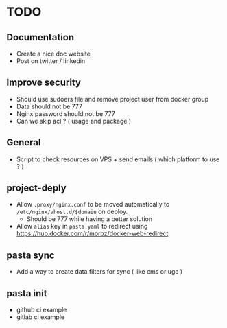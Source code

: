 # TODO

## Documentation

- Create a nice doc website
- Post on twitter / linkedin

## Improve security
- Should use sudoers file and remove project user from docker group
- Data should not be 777
- Nginx password should not be 777
- Can we skip acl ? ( usage and package )

## General
- Script to check resources on VPS + send emails ( which platform to use ? )

## project-deply
- Allow `.proxy/nginx.conf` to be moved automatically to `/etc/nginx/vhost.d/$domain` on deploy.
  - Should be 777 while having a better solution
- Allow `alias` key in `pasta.yaml` to redirect using https://hub.docker.com/r/morbz/docker-web-redirect 

## pasta sync
- Add a way to create data filters for sync ( like cms or ugc )

## pasta init
- github ci example
- gitlab ci example
